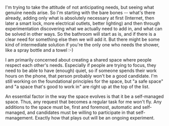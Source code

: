 I'm trying to take the attitude of not anticipating needs, but seeing what genuine needs arise. So I'm starting with the bare bones -- what's there already, adding only what is absolutely necessary at first (Internet, then later a smart lock, more electrical outlets, better lighting) and then through experimentation discovering what we actually need to add in, and what can be solved in other ways. So the bathroom will start as is, and if there is a clear need for something else then we will add it. But there might be some kind of intermediate solution if you're the only one who needs the shower, like a spray bottle and a towel :-)

I am primarily concerned about creating a shared space where people respect each other's needs. Especially if people are trying to focus, they need to be able to have (enough) quiet, so if someone spends their work hours on the phone, that person probably won't be a good candidate. I'm still working on the foundational principles for the space, but "a safe space" and "a space that's good to work in" are right up at the top of the list.

An essential factor in the way the space evolves is that it be a self-managed space. Thus, any request that becomes a regular task for me won't fly. Any additions to the space must be, first and foremost, automatic and self-managed, and candidates must be willing to participate in that self-management. Exactly how that plays out will be an ongoing experiment.
